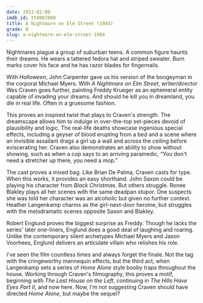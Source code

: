 ```yaml
---
date: 2022-02-09
imdb_id: tt0087800
title: A Nightmare on Elm Street (1984)
grade: B
slug: a-nightmare-on-elm-street-1984
---
```


Nightmares plague a group of suburban teens. A common figure haunts their dreams. He wears a tattered fedora hat and striped sweater. Burn marks cover his face and he has razor blades for fingernails.

<!-- end -->

With <span data-imdb-id="tt0077651">_Halloween_</span>, John Carpenter gave us his version of the boogeyman in the corporal Michael Myers. With _A Nightmare on Elm Street_, writer/director Wes Craven goes further, painting Freddy Krueger as an ephemeral entity capable of invading your dreams. And should he kill you in dreamland, you die in real life. Often in a gruesome fashion.

This proves an inspired twist that plays to Craven's strength. The dreamscape allows him to indulge in over-the-top set-pieces devoid of plausibility and logic. The real-life deaths showcase ingenious special effects, including a geyser of blood erupting from a bed and a scene where an invisible assailant drags a girl up a wall and across the ceiling before eviscerating her. Craven also demonstrates an ability to show without showing, such as when a cop says to an arriving paramedic, “You don't need a stretcher up there, you need a mop.”

The cast proves a mixed bag. Like Brian De Palma, Craven casts for type. When this works, it provides an easy shorthand. John Saxon could be playing his character from <span data-imdb-id="tt0071222">_Black Christmas_</span>. But others struggle. Ronee Blakley plays all her scenes with the same deadpan stupor. One suspects she was told her character was an alcoholic but given no further context. Heather Langenkamp charms as the girl-next-door heroine, but struggles with the melodramatic scenes opposite Saxon and Blakley.

Robert Englund proves the biggest surprise as Freddy. Though he lacks the series' later one-liners, Englund does a good deal of laughing and roaring. Unlike the contemporary silent archetypes Michael Myers and Jason Voorhees, Englund delivers an articulate villain who relishes his role.

I've seen the film countless times and always forget the finale. Not the tag with the cringeworthy mannequin effects, but the third act, when Langenkamp sets a series of <span data-imdb-id="tt0099785">_Home Alone_</span> style booby traps throughout the house. Working through Craven's filmography, this proves a motif, beginning with <span data-imdb-id="tt0068833">_The Last House on the Left_</span>, continuing in <span data-imdb-id="tt0089274">_The Hills Have Eyes Part II_</span>, and now here. Now, I'm not suggesting Craven should have directed _Home Alone_, but maybe the sequel?